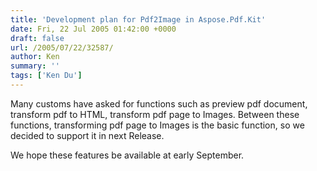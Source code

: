 ```yaml
---
title: 'Development plan for Pdf2Image in Aspose.Pdf.Kit'
date: Fri, 22 Jul 2005 01:42:00 +0000
draft: false
url: /2005/07/22/32587/
author: Ken
summary: ''
tags: ['Ken Du']
---
```


Many customs have asked for functions such as preview pdf document, transform pdf to HTML, transform pdf page to Images. Between these functions, transforming pdf page to Images is the basic function, so we decided to support it in next Release.

We hope these features be available at early September.







